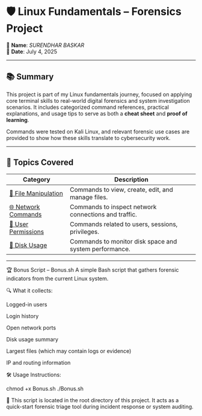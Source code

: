 # 🛡️ Linux Fundamentals – Forensics Project

👤 **Name**: *SURENDHAR BASKAR*  
📅 **Date**: July 4, 2025

---

## 📚 Summary

This project is part of my Linux fundamentals journey, focused on applying core terminal skills to real-world digital forensics and system investigation scenarios. It includes categorized command references, practical explanations, and usage tips to serve as both a **cheat sheet** and **proof of learning**.

Commands were tested on Kali Linux, and relevant forensic use cases are provided to show how these skills translate to cybersecurity work.

---

## 📂 Topics Covered

| Category | Description |
|----------|-------------|
| [📁 File Manipulation](./file-manipulation/commands.md) | Commands to view, create, edit, and manage files. |
| [🌐 Network Commands](./network-commands/commands.md) | Commands to inspect network connections and traffic. |
| [🔐 User Permissions](./user-permissions/commands.md) | Commands related to users, sessions, privileges. |
| [💾 Disk Usage](./disk-usage/commands.md) | Commands to monitor disk space and system performance. |

---

🏆 Bonus Script – Bonus.sh
A simple Bash script that gathers forensic indicators from the current Linux system.

🔍 What it collects:

Logged-in users

Login history

Open network ports

Disk usage summary

Largest files (which may contain logs or evidence)

IP and routing information

🛠️ Usage Instructions:

chmod +x Bonus.sh
./Bonus.sh


📁 This script is located in the root directory of this project. It acts as a quick-start forensic triage tool during incident response or system auditing.
